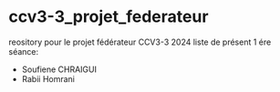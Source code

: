 # ccv3-3_projet_federateur
reository pour le projet fédérateur CCV3-3 2024
liste de présent 1 ére séance:
- Soufiene CHRAIGUI
- Rabii Homrani
